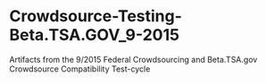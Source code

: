 # Crowdsource-Testing-Beta.TSA.GOV_9-2015
Artifacts from the 9/2015 Federal Crowdsourcing and Beta.TSA.gov Crowdsource Compatibility Test-cycle
